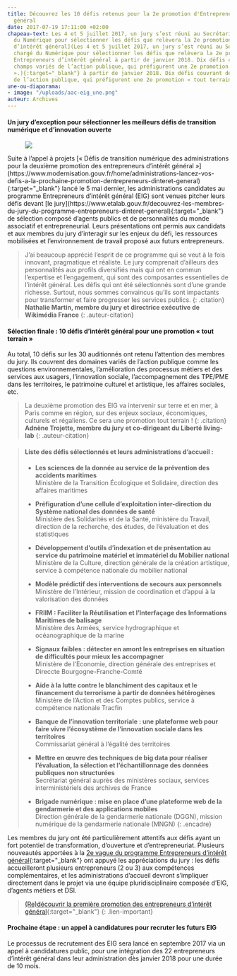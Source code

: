 ```yaml
---
title: Découvrez les 10 défis retenus pour la 2e promotion d'Entrepreneurs d’intérêt
  général
date: 2017-07-19 17:11:00 +02:00
chapeau-text: Les 4 et 5 juillet 2017, un jury s’est réuni au Secrétariat d’Etat chargé
  du Numérique pour sélectionner les défis que relèvera la 2e promotion des [Entrepreneurs
  d’intérêt général](Les 4 et 5 juillet 2017, un jury s’est réuni au Secrétariat d’Etat
  chargé du Numérique pour sélectionner les défis que relèvera la 2e promotion des
  Entrepreneurs d’intérêt général à partir de janvier 2018. Dix défis couvrant des
  champs variés de l’action publique, qui préfigurent une 2e promotion « tout terrain
  ».){:target="_blank"} à partir de janvier 2018. Dix défis couvrant des champs variés
  de l’action publique, qui préfigurent une 2e promotion « tout terrain ».
une-ou-diaporama:
- image: "/uploads/aac-eig_une.png"
auteur: Archives
---
```


#### Un jury d’exception pour sélectionner les meilleurs défis de transition numérique et d’innovation ouverte

<figure class='image-left' style='width: 40%; margin-right: 10px;'>
  <img src="/uploads/jury-blog-bis.jpg"/>
</figure>
Suite à l’appel à projets [« Défis de transition numérique des administrations pour la deuxième promotion des entrepreneurs d’intérêt général »](https://www.modernisation.gouv.fr/home/administrations-lancez-vos-defis-a-la-prochaine-promotion-dentrepreneurs-dinteret-general){:target="_blank"} lancé le 5 mai dernier, les administrations candidates au programme Entrepreneurs d’intérêt général (EIG) sont venues pitcher leurs défis devant [le jury](https://www.etalab.gouv.fr/decouvrez-les-membres-du-jury-du-programme-entrepreneurs-dinteret-general){:target="_blank"} de sélection composé d’agents publics et de personnalités du monde associatif et entrepreneurial. Leurs présentations ont permis aux candidats et aux membres du jury d’interagir sur les enjeux du défi, les ressources mobilisées et l’environnement de travail proposé aux futurs entrepreneurs.

> J’ai beaucoup apprécié l’esprit de ce programme qui se veut à la fois innovant, pragmatique et réaliste. Le jury comprenait d’ailleurs des personnalités aux profils diversifiés mais qui ont en commun l’expertise et l’engagement, qui sont des composantes essentielles de l’intérêt général. Les défis qui ont été sélectionnés sont d’une grande richesse. Surtout, nous sommes convaincus qu’ils sont impactants pour transformer et faire progresser les services publics.
{: .citation}
> **Nathalie Martin, membre du jury et directrice exécutive de Wikimédia France**
{: .auteur-citation}

#### Sélection finale : 10 défis d’intérêt général pour une promotion « tout terrain »
Au total, 10 défis sur les 30 auditionnés ont retenu l’attention des membres du jury. Ils couvrent des domaines variés de l’action publique comme les questions environnementales, l’amélioration des processus métiers et des services aux usagers, l’innovation sociale, l’accompagnement des TPE/PME dans les territoires, le patrimoine culturel et artistique, les affaires sociales, etc.

> La deuxième promotion des EIG va intervenir sur terre et en mer, à Paris comme en région, sur des enjeux sociaux, économiques, culturels et régaliens. Ce sera une promotion tout terrain !
{: .citation}
> **Adnène Trojette, membre du jury et co-dirigeant du Liberté living-lab**
{: .auteur-citation}

> #### Liste des défis sélectionnés et leurs administrations d’accueil :
> * **Les sciences de la donnée au service de la prévention des accidents maritimes**<br>
Ministère de la Transition Écologique et Solidaire, direction des affaires maritimes
> 
> * **Préfiguration d’une cellule d’exploitation inter-direction du Système national des données de santé**<br>
Ministère des Solidarités et de la Santé, ministère du Travail, direction de la recherche, des études, de l’évaluation et des statistiques
> 
> * **Développement d’outils d’indexation et de présentation au service du patrimoine matériel et immatériel du Mobilier national**<br>
Ministère de la Culture, direction générale de la création artistique, service à compétence nationale du mobilier national
> 
> * **Modèle prédictif des interventions de secours aux personnels**<br>
Ministère de l’Intérieur, mission de coordination et d’appui à la valorisation des données
> 
> * **FRIIM : Faciliter la Réutilisation et l’Interfaçage des Informations Maritimes de balisage**<br>
Ministère des Armées, service hydrographique et océanographique de la marine
> 
> * **Signaux faibles : détecter en amont les entreprises en situation de difficultés pour mieux les accompagner**<br>
Ministère de l’Economie, direction générale des entreprises et Direccte Bourgogne-Franche-Comté
> 
> * **Aide à la lutte contre le blanchiment des capitaux et le financement du terrorisme à partir de données hétérogènes**<br>
Ministère de l’Action et des Comptes publics, service à compétence nationale Tracfin
>  
> * **Banque de l’innovation territoriale : une plateforme web pour faire vivre l’écosystème de l’innovation sociale dans les territoires**<br>
Commissariat général à l’égalité des territoires
> 
> * **Mettre en œuvre des techniques de big data pour réaliser l’évaluation, la sélection et l’échantillonnage des données publiques non structurées**<br>
Secrétariat général auprès des ministères sociaux, services interministériels des archives de France
> 
> * **Brigade numérique : mise en place d’une plateforme web de la gendarmerie et des applications mobiles**<br>
Direction générale de la gendarmerie nationale (DGGN), mission numérique de la gendarmerie nationale (MNGN)
{: .encadre}

Les membres du jury ont été particulièrement attentifs aux défis ayant un fort potentiel de transformation, d’ouverture et d’entrepreneuriat. Plusieurs nouveautés apportées à la [2e vague du programme Entrepreneurs d’intérêt général](https://www.modernisation.gouv.fr/home/administrations-lancez-vos-defis-a-la-prochaine-promotion-dentrepreneurs-dinteret-general){:target="_blank"} ont appuyé les appréciations du jury : les défis accueilleront plusieurs entrepreneurs (2 ou 3) aux compétences complémentaires, et les administrations d’accueil devront s’impliquer directement dans le projet via une équipe pluridisciplinaire composée d’EIG, d’agents métiers et DSI.

> [(Re)découvrir la première promotion des entrepreneurs d’intérêt général](http://www.modernisation.gouv.fr/ladministration-change-avec-le-numerique/par-louverture-des-donnees-dans-les-administrations/decouvrez-la-1re-promotion-des-entrepreneurs-dinteret-general){:target="_blank"}
{: .lien-important}

#### Prochaine étape : un appel à candidatures pour recruter les futurs EIG

Le processus de recrutement des EIG sera lancé en septembre 2017 via un appel à candidatures public, pour une intégration des 22 entrepreneurs d’intérêt général dans leur administration dès janvier 2018 pour une durée de 10 mois.

 






 
